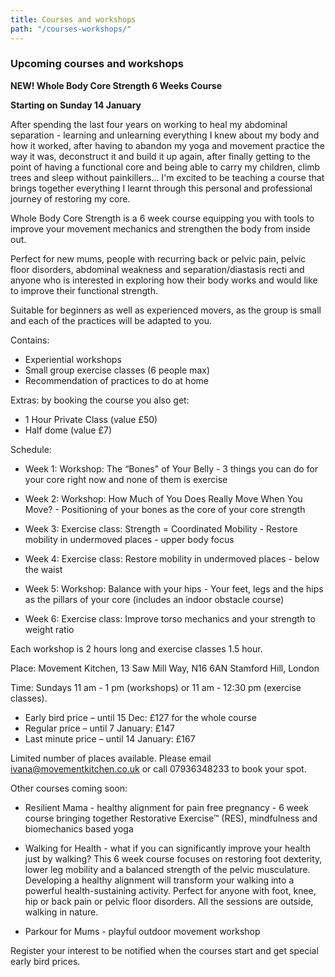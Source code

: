 ```yaml
---
title: Courses and workshops
path: "/courses-workshops/"
---
```


### Upcoming courses and workshops

**NEW! Whole Body Core Strength 6 Weeks Course**

**Starting on Sunday 14 January**

After spending the last four years on working to heal my abdominal separation - learning and unlearning everything I knew about my body and how it worked, after having to abandon my yoga and movement practice the way it was, deconstruct it and build it up again, after finally getting to the point of having a functional core and being able to carry my children, climb trees and sleep without painkillers... I'm excited to be teaching a course that brings together everything I learnt through this personal and professional journey of restoring my core.

Whole Body Core Strength is a 6 week course equipping you with tools to improve your movement mechanics and strengthen the body from inside out.

Perfect for new mums, people with recurring back or pelvic pain, pelvic floor disorders, abdominal weakness and separation/diastasis recti and anyone who is interested in exploring how their body works and would like to improve their functional strength.

Suitable for beginners as well as experienced movers, as the group is small and each of the practices will be adapted to you.

Contains:

* Experiential workshops
* Small group exercise classes (6 people max)
* Recommendation of practices to do at home

Extras: by booking the course you also get:

* 1 Hour Private Class (value £50)
* Half dome (value £7)

Schedule:

* Week 1: Workshop: The “Bones" of Your Belly - 3 things you can do for your core right now and none of them is exercise

* Week 2: Workshop: How Much of You Does Really Move When You Move? - Positioning of your bones as the core of your core strength

* Week 3: Exercise class: Strength = Coordinated Mobility - Restore mobility in undermoved places - upper body focus 

* Week 4: Exercise class: Restore mobility in undermoved places - below the waist 

* Week 5: Workshop: Balance with your hips - Your feet, legs and the hips as the pillars of your core (includes an indoor obstacle course)

* Week 6: Exercise class: Improve torso mechanics and your strength to weight ratio

Each workshop is 2 hours long and exercise classes 1.5 hour.

Place: Movement Kitchen, 13 Saw Mill Way, N16 6AN Stamford Hill, London

Time: Sundays 11 am - 1 pm (workshops) or 11 am - 12:30 pm (exercise classes).

* Early bird price – until 15 Dec: £127 for the whole course
* Regular price – until 7 January: £147
* Last minute price – until 14 January: £167

Limited number of places available. Please email ivana@movementkitchen.co.uk or call 07936348233 to book your spot. 


Other courses coming soon:

* Resilient Mama - healthy alignment for pain free pregnancy - 6 week course bringing together Restorative Exercise™ (RES), mindfulness and biomechanics based yoga 

* Walking for Health - what if you can significantly improve your health just by walking? This 6 week course focuses on restoring foot dexterity, lower leg mobility and a balanced strength of the pelvic musculature. Developing a healthy alignment will transform your walking into a powerful health-sustaining activity. Perfect for anyone with foot, knee, hip or back pain or pelvic floor disorders. All the sessions are outside, walking in nature.

* Parkour for Mums - playful outdoor movement workshop

Register your interest to be notified when the courses start and get special early bird prices.